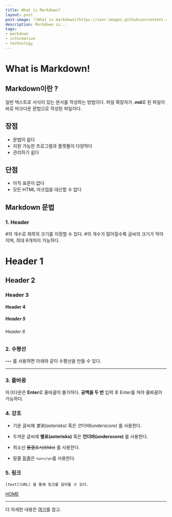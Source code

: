 ```yaml
---
title: What is Markdown?
layout: post
post-image: ![What is markdown](https://user-images.githubusercontent.com/84322890/146371698-533a4b18-bff5-4804-93cb-8be314b66911.png)
description: Markdown is...
tags:
- markdown
- informative
- technology
---
```


# What is Markdown!

## Markdown이란 ?
일반 텍스트로 서식이 있는 문서를 작성하는 방법이다. 파일 확장자가 **.md**로 된 파일이 바로 마크다운 문법으로 작성된 파일이다.

## 장점
- 문법이 쉽다
- 지원 가능한 프로그램과 플랫폼이 다양하다
-  관리하기 쉽다

## 단점
- 아직 표준이 없다
- 모든 HTML 마크업을 대신할 수 없다

## Markdown 문법
### 1. Header
#의 개수로 제목의 크기를 지정할 수 있다. #의 개수가 많아질수록 글씨의 크기가 작아지며, 최대 6개까지 가능하다.

# Header 1
## Header 2
### Header 3
#### Header 4
##### Header 5
###### Header 6

### 2.  수평선
**---** 를 사용하면 아래와 같이 수평선을 만들 수 있다.

----

### 3. 줄바꿈
마크다운은 **Enter**로 줄바꿈이 불가하다. **공백을 두 번** 입력 후 Enter를 쳐야 줄바꿈이 가능하다.

### 4. 강조
- 기운 글씨체
*별표(asterisks)* 혹은 _언더바(underscore)_ 를 사용한다.

- 두꺼운 글씨체
 **별표(asterisks)** 혹은 __언더바(underscore)__ 를 사용한다.

- 취소선
~~물결표시(tilde)~~ 를 사용한다.

- 밑줄
<u>밑줄</u>은 `<u></u>`를 사용한다.

### 5. 링크
    [text](URL) 을 통해 링크를 걸어둘 수 있다.
 [HOME](https://ancy0.github.io/)
 
---
더 자세한 내용은 [여기](https://wikidocs.net/1678)를 참고.

